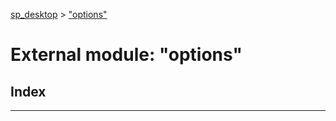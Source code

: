 [sp_desktop](../README.md) > ["options"](../modules/_options_.md)

# External module: "options"

## Index

---

